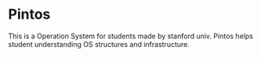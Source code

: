 # Pintos
This is a Operation System for students made by stanford univ. Pintos helps student understanding OS structures and infrastructure.

